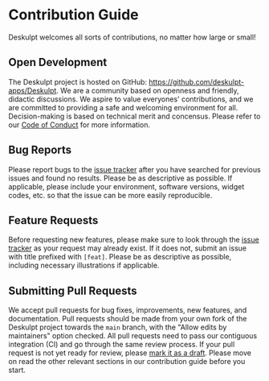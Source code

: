 # Contribution Guide

Deskulpt welcomes all sorts of contributions, no matter how large or small!

## Open Development

The Deskulpt project is hosted on GitHub: https://github.com/deskulpt-apps/Deskulpt. We are a community based on openness and friendly, didactic discussions. We aspire to value everyones' contributions, and we are committed to providing a safe and welcoming environment for all. Decision-making is based on technical merit and concensus. Please refer to our [Code of Conduct](https://github.com/deskulpt-apps/Deskulpt/blob/main/.github/CODE_OF_CONDUCT.md) for more information.

## Bug Reports

Please report bugs to the [issue tracker](https://github.com/deskulpt-apps/Deskulpt/issues) after you have searched for previous issues and found no results. Please be as descriptive as possible. If applicable, please include your environment, software versions, widget codes, etc. so that the issue can be more easily reproducible.

## Feature Requests

Before requesting new features, please make sure to look through the [issue tracker](https://github.com/deskulpt-apps/Deskulpt/issues) as your request may already exist. If it does not, submit an issue with title prefixed with `[feat]`. Please be as descriptive as possible, including necessary illustrations if applicable.

## Submitting Pull Requests

We accept pull requests for bug fixes, improvements, new features, and documentation. Pull requests should be made from your own fork of the Deskulpt project towards the `main` branch, with the "Allow edits by maintainers" option checked. All pull requests need to pass our contiguous integration (CI) and go through the same review process. If your pull request is not yet ready for review, please [mark it as a draft](https://docs.github.com/en/pull-requests/collaborating-with-pull-requests/proposing-changes-to-your-work-with-pull-requests/changing-the-stage-of-a-pull-request). Please move on read the other relevant sections in our contribution guide before you start.
